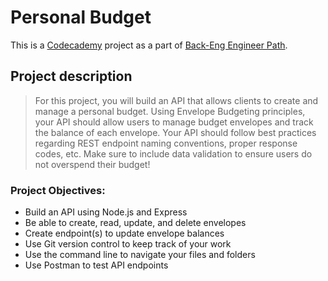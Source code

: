 # Personal Budget

This is a [Codecademy](https://www.codecademy.com/projects/portfolio/personal-budget) project as a part of [Back-Eng Engineer Path](https://www.codecademy.com/learn/paths/back-end-engineer-career-path).

## Project description

> For this project, you will build an API that allows clients to create and manage a personal budget. Using Envelope Budgeting principles, your API should allow users to manage budget envelopes and track the balance of each envelope. Your API should follow best practices regarding REST endpoint naming conventions, proper response codes, etc. Make sure to include data validation to ensure users do not overspend their budget!

### Project Objectives:
* Build an API using Node.js and Express
* Be able to create, read, update, and delete envelopes
* Create endpoint(s) to update envelope balances
* Use Git version control to keep track of your work
* Use the command line to navigate your files and folders
* Use Postman to test API endpoints